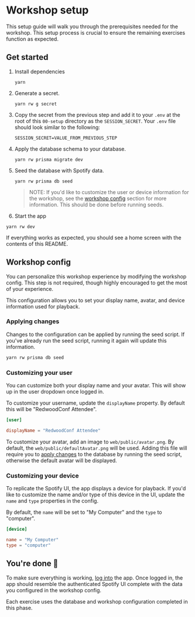 # Workshop setup

This setup guide will walk you through the prerequisites needed for the workshop. This setup process is crucial to ensure the remaining exercises function as expected.

## Get started

1. Install dependencies

   ```
   yarn
   ```

2. Generate a secret.

   ```
   yarn rw g secret
   ```

3. Copy the secret from the previous step and add it to your `.env` at the root of this `00-setup` directory as the `SESSION_SECRET`. Your `.env` file should look similar to the following:

   ```
   SESSION_SECRET=VALUE_FROM_PREVIOUS_STEP
   ```

4. Apply the database schema to your database.

   ```
   yarn rw prisma migrate dev
   ```

5. Seed the database with Spotify data.

   ```
   yarn rw prisma db seed
   ```

   > NOTE: If you'd like to customize the user or device information for the workshop, see the [workshop config](#workshop-config) section for more information. This should be done before running seeds.

6. Start the app

```
yarn rw dev
```

If everything works as expected, you should see a home screen with the contents of this README.

## Workshop config

You can personalize this workshop experience by modifying the workshop config. This step is not required, though highly encouraged to get the most of your experience.

This configuration allows you to set your display name, avatar, and device information used for playback.

### Applying changes

Changes to the configuration can be applied by running the seed script. If you've already run the seed script, running it again will update this information.

```sh
yarn rw prisma db seed
```

### Customizing your user

You can customize both your display name and your avatar. This will show up in the user dropdown once logged in.

To customize your username, update the `displayName` property. By default this will be "RedwoodConf Attendee".

```toml
[user]

displayName = "RedwoodConf Attendee"
```

To customize your avatar, add an image to `web/public/avatar.png`. By default, the `web/public/defaultAvatar.png` will be used. Adding this file will require you to [apply changes](#applying-changes) to the database by running the seed script, otherwise the default avatar will be displayed.

### Customizing your device

To replicate the Spotify UI, the app displays a device for playback. If you'd like to customize the name and/or type of this device in the UI, update the `name` and `type` properties in the config.

By default, the `name` will be set to "My Computer" and the `type` to "computer".

```toml
[device]

name = "My Computer"
type = "computer"
```

## You're done 🎉

To make sure everything is working, [log into](http://localhost:8910/login) the app. Once logged in, the app should resemble the authenticated Spotify UI complete with the data you configured in the workshop config.

Each exercise uses the database and workshop configuration completed in this phase.
